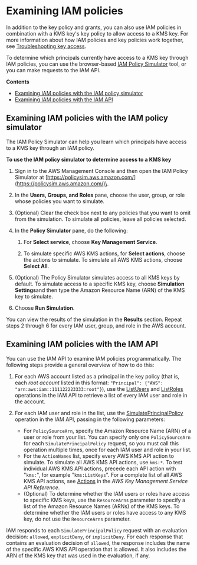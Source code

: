# Examining IAM policies<a name="determining-access-iam-policies"></a>

In addition to the key policy and grants, you can also use IAM policies in combination with a KMS key's key policy to allow access to a KMS key\. For more information about how IAM policies and key policies work together, see [Troubleshooting key access](policy-evaluation.md)\.

To determine which principals currently have access to a KMS key through IAM policies, you can use the browser\-based [IAM Policy Simulator](https://policysim.aws.amazon.com/) tool, or you can make requests to the IAM API\.

**Contents**
+ [Examining IAM policies with the IAM policy simulator](#determining-access-iam-policy-simulator)
+ [Examining IAM policies with the IAM API](#determining-access-iam-api)

## Examining IAM policies with the IAM policy simulator<a name="determining-access-iam-policy-simulator"></a>

The IAM Policy Simulator can help you learn which principals have access to a KMS key through an IAM policy\.

**To use the IAM policy simulator to determine access to a KMS key**

1. Sign in to the AWS Management Console and then open the IAM Policy Simulator at [https://policysim.aws.amazon.com/](https://policysim.aws.amazon.com/)\.

1. In the **Users, Groups, and Roles** pane, choose the user, group, or role whose policies you want to simulate\.

1. \(Optional\) Clear the check box next to any policies that you want to omit from the simulation\. To simulate all policies, leave all policies selected\.

1. In the **Policy Simulator** pane, do the following:

   1. For **Select service**, choose **Key Management Service**\.

   1. To simulate specific AWS KMS actions, for **Select actions**, choose the actions to simulate\. To simulate all AWS KMS actions, choose **Select All**\.

1. \(Optional\) The Policy Simulator simulates access to all KMS keys by default\. To simulate access to a specific KMS key, choose **Simulation Settings**and then type the Amazon Resource Name \(ARN\) of the KMS key to simulate\.

1. Choose **Run Simulation**\.

You can view the results of the simulation in the **Results** section\. Repeat steps 2 through 6 for every IAM user, group, and role in the AWS account\.

## Examining IAM policies with the IAM API<a name="determining-access-iam-api"></a>

You can use the IAM API to examine IAM policies programmatically\. The following steps provide a general overview of how to do this:

1. For each AWS account listed as a principal in the key policy \(that is, each *root account* listed in this format: `"Principal": {"AWS": "arn:aws:iam::111122223333:root"}`\), use the [ListUsers](https://docs.aws.amazon.com/IAM/latest/APIReference/API_ListUsers.html) and [ListRoles](https://docs.aws.amazon.com/IAM/latest/APIReference/API_ListRoles.html) operations in the IAM API to retrieve a list of every IAM user and role in the account\.

1. For each IAM user and role in the list, use the [SimulatePrincipalPolicy](https://docs.aws.amazon.com/IAM/latest/APIReference/API_SimulatePrincipalPolicy.html) operation in the IAM API, passing in the following parameters:
   + For `PolicySourceArn`, specify the Amazon Resource Name \(ARN\) of a user or role from your list\. You can specify only one `PolicySourceArn` for each `SimulatePrincipalPolicy` request, so you must call this operation multiple times, once for each IAM user and role in your list\.
   + For the `ActionNames` list, specify every AWS KMS API action to simulate\. To simulate all AWS KMS API actions, use `kms:*`\. To test individual AWS KMS API actions, precede each API action with "`kms:`", for example "`kms:ListKeys`"\. For a complete list of all AWS KMS API actions, see [Actions](https://docs.aws.amazon.com/kms/latest/APIReference/API_Operations.html) in the *AWS Key Management Service API Reference*\.
   + \(Optional\) To determine whether the IAM users or roles have access to specific KMS keys, use the `ResourceArns` parameter to specify a list of the Amazon Resource Names \(ARNs\) of the KMS keys\. To determine whether the IAM users or roles have access to any KMS key, do not use the `ResourceArns` parameter\.

IAM responds to each `SimulatePrincipalPolicy` request with an evaluation decision: `allowed`, `explicitDeny`, or `implicitDeny`\. For each response that contains an evaluation decision of `allowed`, the response includes the name of the specific AWS KMS API operation that is allowed\. It also includes the ARN of the KMS key that was used in the evaluation, if any\.